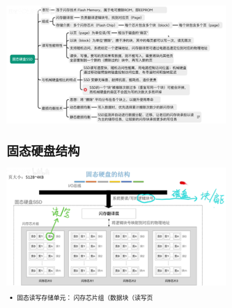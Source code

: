 


![输入图片说明](/imgs/2025-08-09/5sHed8EetcFhSlwk.png)

# 固态硬盘结构
![输入图片说明](/imgs/2025-08-09/LUGofQzmrLPs6gP3.png)
- 固态读写存储单元：
闪存芯片组（数据块（读写页
<!--stackedit_data:
eyJoaXN0b3J5IjpbLTUyNjk3MTg0NCw5NzcwMjQwNTIsNDQwOT
A1NjE5XX0=
-->
